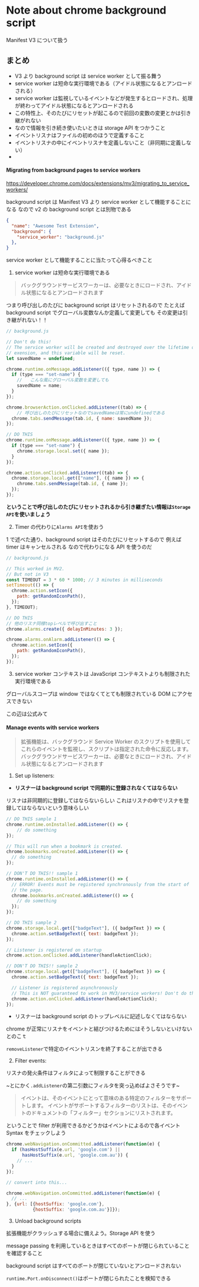 # Note about chrome background script

Manifest V3 について扱う

## まとめ

- V3 より background script は service worker として振る舞う
- service worker は短命な実行環境である（アイドル状態になるとアンロードされる）
- service worker は監視しているイベントなどが発生するとロードされ、処理が終わってアイドル状態になるとアンロードされる
- この特性上、そのたびにリセットが起こるので前回の変数の変更とかは引き継がれない
- なので情報を引き続き使いたいときは storage API をつかうこと
- イベントリスナはファイルの初めのほうで定義すること
- イベントリスナの中にイベントリスナを定義しないこと（非同期に定義しない）
-

#### Migrating from background pages to service workers

https://developer.chrome.com/docs/extensions/mv3/migrating_to_service_workers/

background script は Manifest V3 より service worker として機能することになる
なので v2 の background script とは別物である

```JSON
{
  "name": "Awesome Test Extension",
  "background": {
    "service_worker": "background.js"
  },
}
```

service worker として機能することに当たって心得るべきこと

1. service worker は短命な実行環境である

> バックグラウンドサービスワーカーは、必要なときにロードされ、アイドル状態になるとアンロードされます

つまり呼び出しのたびに background script はリセットされるので
たとえば background script でグローバル変数なんか定義して変更しても
その変更は引き継がれない！！

```JavaScript
// background.js

// Don't do this!
// The service worker will be created and destroyed over the lifetime of your
// exension, and this variable will be reset.
let savedName = undefined;

chrome.runtime.onMessage.addListener(({ type, name }) => {
  if (type === "set-name") {
    //   こんな風にグローバル変数を変更しても
    savedName = name;
  }
});

chrome.browserAction.onClicked.addListener((tab) => {
    // 呼び出しのたびにリセットなのでsavedNameは常にundefinedである
  chrome.tabs.sendMessage(tab.id, { name: savedName });
});

// DO THIS
chrome.runtime.onMessage.addListener(({ type, name }) => {
  if (type === "set-name") {
    chrome.storage.local.set({ name });
  }
});

chrome.action.onClicked.addListener((tab) => {
  chrome.storage.local.get(["name"], ({ name }) => {
    chrome.tabs.sendMessage(tab.id, { name });
  });
});
```

**ということで呼び出しのたびにリセットされるから引き継ぎたい情報は`Storage API`を使いましょう**

2. Timer の代わりに`Alarms API`を使おう

1 で述べた通り、background script はそのたびにリセットするので
例えば timer はキャンセルされる
なので代わりになる API を使うのだ

```JavaScript
// background.js

// This worked in MV2.
// But not in V3
const TIMEOUT = 3 * 60 * 1000; // 3 minutes in milliseconds
setTimeout(() => {
  chrome.action.setIcon({
    path: getRandomIconPath(),
  });
}, TIMEOUT);

// DO THIS
// 他のリスナ同様topレベルで呼び出すこと
chrome.alarms.create({ delayInMinutes: 3 });

chrome.alarms.onAlarm.addListener(() => {
  chrome.action.setIcon({
    path: getRandomIconPath(),
  });
});
```

3. service worker コンテキストは JavaScript コンテキストよりも制限された実行環境である

グローバルスコープは window ではなくてとても制限されている
DOM にアクセスできない

この辺は公式みて

#### Manage events with service workers

> 拡張機能は、バックグラウンド Service Worker のスクリプトを使用してこれらのイベントを監視し、スクリプトは指定された命令に反応します。 バックグラウンドサービスワーカーは、必要なときにロードされ、アイドル状態になるとアンロードされます

1. Set up listeners:

- **リスナーは background script で同期的に登録されなくてはならない**

リスナは非同期的に登録してはならないらしい
これはリスナの中でリスナを登録してはならないという意味らしい

```JavaScript
// DO THIS sample 1
chrome.runtime.onInstalled.addListener(() => {
    // do something
});

// This will run when a bookmark is created.
chrome.bookmarks.onCreated.addListener(() => {
  // do something
});

// DON'T DO THIS!! sample 1
chrome.runtime.onInstalled.addListener(() => {
  // ERROR! Events must be registered synchronously from the start of
  // the page.
  chrome.bookmarks.onCreated.addListener(() => {
    // do something
  });
});

// DO THIS sample 2
chrome.storage.local.get(["badgeText"], ({ badgeText }) => {
  chrome.action.setBadgeText({ text: badgeText });
});

// Listener is registered on startup
chrome.action.onClicked.addListener(handleActionClick);

// DON'T DO THIS!! sample 2
chrome.storage.local.get(["badgeText"], ({ badgeText }) => {
  chrome.action.setBadgeText({ text: badgeText });

  // Listener is registered asynchronously
  // This is NOT guaranteed to work in MV3/service workers! Don't do this!
  chrome.action.onClicked.addListener(handleActionClick);
});
```

- リスナーは background script のトップレベルに記述しなくてはならない

chrome が正常にリスナをイベントと結びつけるためにはそうしないといけないとのこｔ

`removeListener`で特定のイベントリスンを終了することが出できる

2. Filter events:

リスナの発火条件はフィルタによって制限することができる

~とにかく`.addListener`の第二引数にフィルタを突っ込めばよさそうです~

> イベントは、そのイベントにとって意味のある特定のフィルターをサポートします。
> イベントがサポートするフィルターのリストは、そのイベントのドキュメントの「フィルター」セクションにリストされます。

ということで filter が利用できるかどうかはイベントによるので各イベント Syntax をチェックしよう

```JavaScript
chrome.webNavigation.onCommitted.addListener(function(e) {
  if (hasHostSuffix(e.url, 'google.com') ||
      hasHostSuffix(e.url, 'google.com.au')) {
    // ...
  }
});

// convert into this...

chrome.webNavigation.onCommitted.addListener(function(e) {
  // ...
}, {url: [{hostSuffix: 'google.com'},
          {hostSuffix: 'google.com.au'}]});
```

3. Unload background scripts

拡張機能がクラッシュする場合に備えよう。Storage API を使う

message passing を利用しているときはすべてのポートが閉じられていることを確認すること

background script はすべてのポートが閉じていないとアンロードされない

`runtime.Port.onDisconnect()`はポートが閉じられたことを検知できる
